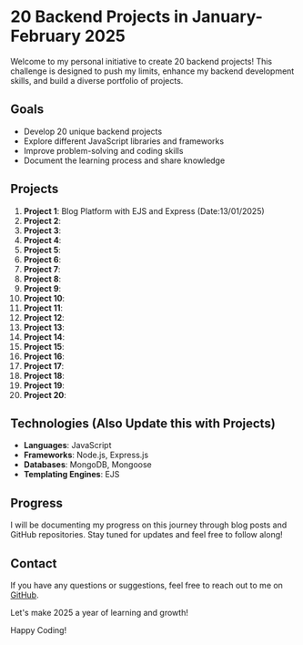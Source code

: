 # 20 Backend Projects in January-February 2025

Welcome to my personal initiative to create 20 backend projects! This challenge is designed to push my limits, enhance my backend development skills, and build a diverse portfolio of projects.

## Goals

- Develop 20 unique backend projects
- Explore different JavaScript libraries and frameworks
- Improve problem-solving and coding skills
- Document the learning process and share knowledge

## Projects

01.  **Project 1**: Blog Platform with EJS and Express (Date:13/01/2025)
02.  **Project 2**: 
03.  **Project 3**: 
04.  **Project 4**: 
05.  **Project 5**: 
06.  **Project 6**: 
07.  **Project 7**: 
08.  **Project 8**: 
09.  **Project 9**: 
10. **Project 10**: 
11. **Project 11**: 
12. **Project 12**: 
13. **Project 13**: 
14. **Project 14**: 
15. **Project 15**: 
16. **Project 16**: 
17. **Project 17**: 
18. **Project 18**: 
19. **Project 19**: 
20. **Project 20**: 

## Technologies (Also Update this with Projects)

- **Languages**: JavaScript
- **Frameworks**: Node.js, Express.js
- **Databases**: MongoDB, Mongoose
- **Templating Engines**: EJS

## Progress

I will be documenting my progress on this journey through blog posts and GitHub repositories. Stay tuned for updates and feel free to follow along!

## Contact

If you have any questions or suggestions, feel free to reach out to me on [GitHub](https://github.com/rahul-dhundhwal/).

Let's make 2025 a year of learning and growth!

Happy Coding!
